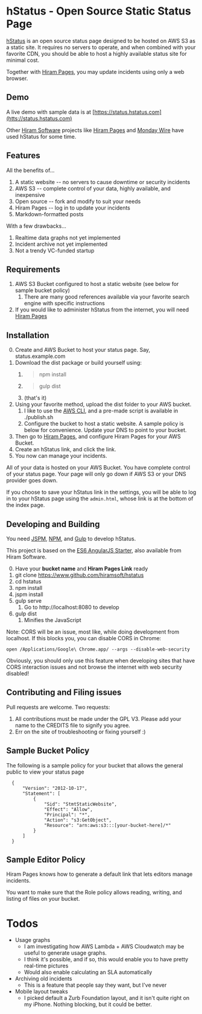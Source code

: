 hStatus - Open Source Static Status Page
=================

[hStatus](https://www.hstatus.com) is an open source status page designed to be hosted on AWS S3 as a static site.
It requires no servers to operate, and when combined with your favorite CDN, you should be able to host a highly
available status site for minimal cost.

Together with [Hiram Pages](https://www.hirampages.com), you may update incidents using only a web browser.

Demo
-----

A live demo with sample data is at [https://status.hstatus.com](htts://status.hstatus.com)

Other [Hiram Software](https://www.hiramsoftware.com) projects like
[Hiram Pages](https://status.hirampages.com)
and
[Monday Wire](https://status.mondaywire.com)
have used hStatus for some time.

Features
------

All the benefits of...

1. A static website -- no servers to cause downtime or security incidents
2. AWS S3 -- complete control of your data, highly available, and inexpensive
3. Open source -- fork and modify to suit your needs
4. Hiram Pages -- log in to update your incidents
5. Markdown-formatted posts

With a few drawbacks...

1. Realtime data graphs not yet implemented
2. Incident archive not yet implemented
3. Not a trendy VC-funded startup

Requirements
-------

1. AWS S3 Bucket configured to host a static website (see below for sample bucket policy)
    1. There are many good references available via your favorite search engine with specific instructions
2. If you would like to administer hStatus from the internet, you will need [Hiram Pages](https://www.hirampages.com)

Installation
-------

0. Create and AWS Bucket to host your status page.  Say, status.example.com
1. Download the dist package or build yourself using:
    1. > npm install
    2. > gulp dist
    3. (that's it)
2. Using your favorite method, upload the dist folder to your AWS bucket.
    1. I like to use the [AWS CLI](http://aws.amazon.com/cli/), and a pre-made script is available in ./publish.sh
    2. Configure the bucket to host a static website.  A sample policy is below for convenience.  Update your DNS to point to your bucket.
3. Then go to [Hiram Pages](https://www.hirampages.com), and configure Hiram Pages for your AWS Bucket.
4. Create an hStatus link, and click the link.
5. You now can manage your incidents.

All of your data is hosted on your AWS Bucket.
You have complete control of your status page.
Your page will only go down if AWS S3 or your DNS provider goes down.

If you choose to save your hStatus link in the settings, you will be able to log in to your hStatus page
using the `admin.html`, whose link is at the bottom of the index page.

Developing and Building
------

You need [JSPM](https://www.jspm.io), [NPM](https://www.npmjs.com/), and [Gulp](http://gulpjs.com/) to develop hStatus. 

This project is based on the [ES6 AngularJS Starter](https://www.github.com/hiramsoft/es6-ng-twbs-start), also available from Hiram Software.

0. Have your **bucket name** and **Hiram Pages Link** ready
1. git clone https://www.github.com/hiramsoft/hstatus
2. cd hstatus
3. npm install
4. jspm install
5. gulp serve
    1. Go to http://localhost:8080 to develop
6. gulp dist
    1. Minifies the JavaScript

Note: CORS will be an issue, most like, while doing development from localhost.
If this blocks you, you can disable CORS in Chrome:

    open /Applications/Google\ Chrome.app/ --args --disable-web-security
    
Obviously, you should only use this feature when developing sites that have CORS interaction issues
and not browse the internet with web security disabled!

Contributing and Filing issues
-------

Pull requests are welcome.  Two requests:

1. All contributions must be made under the GPL V3.  Please add your name to the CREDITS file to signify you agree.
2. Err on the site of troubleshooting or fixing yourself :)

Sample Bucket Policy
-------

The following is a sample policy for your bucket that allows the general public to view your status page 

      {
          "Version": "2012-10-17",
          "Statement": [
              {
                  "Sid": "StmtStaticWebsite",
                  "Effect": "Allow",
                  "Principal": "*",
                  "Action": "s3:GetObject",
                  "Resource": "arn:aws:s3:::[your-bucket-here]/*"
              }
          ]
      }


Sample Editor Policy      
-----

Hiram Pages knows how to generate a default link that lets editors manage incidents.

You want to make sure that the Role policy allows reading, writing, and listing of files
on your bucket.

Todos
=====

* Usage graphs
    * I am investigating how AWS Lambda + AWS Cloudwatch may be useful to generate usage graphs.
    * I think it's possible, and if so, this would enable you to have pretty real-time pictures
    * Would also enable calculating an SLA automatically
* Archiving old incidents
    * This is a feature that people say they want, but I've never
* Mobile layout tweaks
    * I picked default a Zurb Foundation layout, and it isn't quite right on my iPhone.
      Nothing blocking, but it could be better.
